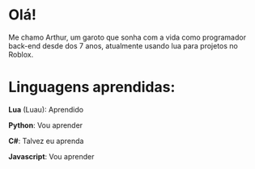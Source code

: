 # Olá! #
Me chamo Arthur, um garoto que sonha com a vida como programador back-end desde dos 7 anos, atualmente usando lua para projetos no Roblox.
# Linguagens aprendidas: #
**Lua** (Luau): Aprendido

**Python**: Vou aprender

**C#**: Talvez eu aprenda

**Javascript**: Vou aprender
